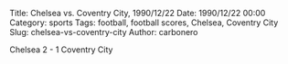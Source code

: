Title: Chelsea vs. Coventry City, 1990/12/22
Date: 1990/12/22 00:00
Category: sports
Tags: football, football scores, Chelsea, Coventry City
Slug: chelsea-vs-coventry-city
Author: carbonero


Chelsea 2 - 1 Coventry City
